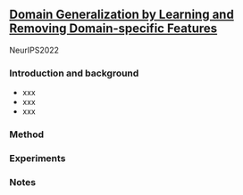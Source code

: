 ## [Domain Generalization by Learning and Removing Domain-specific Features](https://openreview.net/pdf?id=37Rf7BTAtAM)
NeurIPS2022

### Introduction and background
- xxx
- xxx
- xxx

### Method

### Experiments

### Notes
